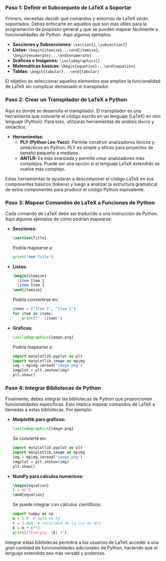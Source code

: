 ### Paso 1: Definir el Subconjunto de LaTeX a Soportar
Primero, necesitas decidir qué comandos y entornos de LaTeX serán soportados. Debes enfocarte en aquellos que son más útiles para la programación de propósito general y que se pueden mapear fácilmente a funcionalidades de Python. Aquí algunos ejemplos:

- **Secciones y Subsecciones:** `\section{}`, `\subsection{}`
- **Listas:** `\begin{itemize}...\end{itemize}`, `\begin{enumerate}...\end{enumerate}`
- **Gráficos e Imágenes:** `\includegraphics{}`
- **Matemáticas básicas:** `\begin{equation}...\end{equation}`
- **Tablas:** `\begin{tabular}...\end{tabular}`

El objetivo es seleccionar aquellos elementos que amplíen la funcionalidad de LaTeX sin complicar demasiado el transpilador.

### Paso 2: Crear un Transpilador de LaTeX a Python
Aquí es donde se desarrolla el transpilador. El transpilador es una herramienta que convierte el código escrito en un lenguaje (LaTeX) en otro lenguaje (Python). Para esto, utilizarás herramientas de análisis léxico y sintáctico.

- **Herramientas:**
  - **PLY (Python Lex-Yacc):** Permite construir analizadores léxicos y sintácticos en Python. PLY es simple y eficaz para proyectos de tamaño pequeño a mediano.
  - **ANTLR:** Es más avanzada y permite crear analizadores más complejos. Puede ser una opción si el lenguaje LaTeX extendido se vuelve más complejo.

Estas herramientas te ayudarán a descomponer el código LaTeX en sus componentes básicos (tokens) y luego a analizar la estructura gramatical de estos componentes para producir el código Python equivalente.

### Paso 3: Mapear Comandos de LaTeX a Funciones de Python
Cada comando de LaTeX debe ser traducido a una instrucción de Python. Aquí algunos ejemplos de cómo podrían mapearse:

- **Secciones:**
  ```latex
  \section{Title}
  ```
  Podría mapearse a:
  ```python
  print("### Title")
  ```

- **Listas:**
  ```latex
  \begin{itemize}
    \item Item 1
    \item Item 2
  \end{itemize}
  ```
  Podría convertirse en:
  ```python
  items = ["Item 1", "Item 2"]
  for item in items:
      print(f"- {item}")
  ```

- **Gráficos:**
  ```latex
  \includegraphics{image.png}
  ```
  Podría mapearse a:
  ```python
  import matplotlib.pyplot as plt
  import matplotlib.image as mpimg
  img = mpimg.imread('image.png')
  imgplot = plt.imshow(img)
  plt.show()
  ```

### Paso 4: Integrar Bibliotecas de Python
Finalmente, debes integrar las bibliotecas de Python que proporcionan funcionalidades específicas. Esto implica mapear comandos de LaTeX a llamadas a estas bibliotecas. Por ejemplo:

- **Matplotlib para gráficos:**
  ```latex
  \includegraphics{image.png}
  ```
  Se convierte en:
  ```python
  import matplotlib.pyplot as plt
  import matplotlib.image as mpimg
  img = mpimg.imread('image.png')
  imgplot = plt.imshow(img)
  plt.show()
  ```

- **NumPy para cálculos numéricos:**
  ```latex
  \begin{equation}
  E = mc^2
  \end{equation}
  ```
  Se puede integrar con cálculos científicos:
  ```python
  import numpy as np
  m = 1.0  # masa en kg
  c = 3.0e8  # velocidad de la luz en m/s
  E = m * c**2
  print(f"Energía: {E} J")
  ```

Integrar estas bibliotecas permitirá a los usuarios de LaTeX acceder a una gran cantidad de funcionalidades adicionales de Python, haciendo que el lenguaje extendido sea más versátil y poderoso.